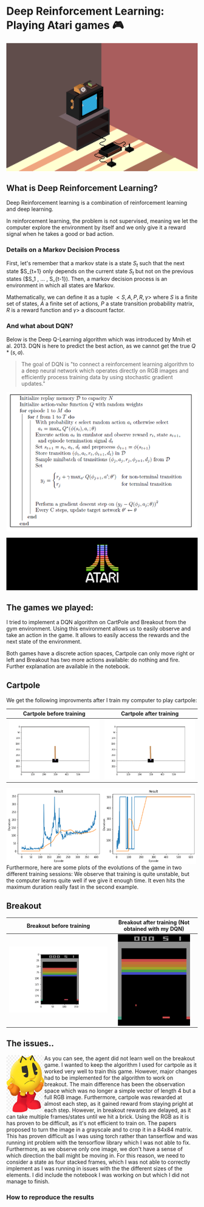 # Deep Reinforcement Learning: Playing Atari games 🎮

![](images/tele.gif) 

## What is Deep Reinforcement Learning?

Deep Reinforcement learning is a combination of reinforcement learning and deep learning. 

In reinforcement learning, the problem is not supervised, meaning we let the computer explore the environment by itself and we only give it a reward signal when he takes a good or bad action.



### Details on a Markov Decision Process

First, let's remember that a markov state is a state $S_t$ such that the next state $S_{t+1} only depends on the current state $S_t$ but not on the previous states ($S_1  , ... , S_{t-1}).
Then, a markov decision process is an environment in which all states are Markov. 

Mathematically, we can define it as a tuple $<S,A,P,R,\gamma>$ where $S$ is a finite set of states, $A$ a finite set of actions, $P$ a state transition probability matrix, $R$ is a reward function and $\gamma>$ a discount factor.

### And what about DQN?
Below is the Deep Q-Learning algorithm which was introduced by Mnih et al. 2013. DQN is here to predict the best action, as we cannot get the true $Q*(s,a)$.
> The goal of DQN is "to connect a reinforcement learning algorithm to a deep neural network which operates directly on RGB images and efficiently process training data by using stochastic gradient updates."

![](images/DQN.png)

![](images/Atari.jpg) 
## The games we played:

I tried to implement a DQN algorithm on CartPole and Breakout from the gym environment. Using this environment allows us to easily observe and take an action in the game. It allows to easily access the rewards and the next state of the environment.

Both games have a discrete action spaces, Cartpole can only move right or left and Breakout has two more actions available: do nothing and fire. Further explanation are available in the notebook.

## Cartpole

We get the following improvments after I train my computer to play cartpole:

Cartpole before training           |  Cartpole after training
:---------------------------------:|:---------------------------------:
![](visual_examples/Cartpole_before_training.gif)  |  ![](visual_examples/Cartpole_after_training.gif)


<img align="left" width="250" height="200" src="visual_examples/duration_cartpole1.png">
<img align="left" width="250" height="200" src="visual_examples/duration_cartpole2.png">
Furthermore, here are some plots of the evolutions of the game in two different training sessions:
We observe that training is quite unstable, but the computer learns quite well if we give it enough time. It even hits the maximum duration really fast in the second example.


## Breakout

Breakout before training           |  Breakout after training (Not obtained with my DQN)
:---------------------------------:|:---------------------------------:
![](visual_examples/breakout_before_training.gif) | <img align="center" width="190" height="240" src="images/not_mine.gif">



## The issues..

<img align="left" width="100" height="150" src="images/pacman.png">
As you can see, the agent did not learn well on the breakout game. 
I wanted to keep the algorithm I used for cartpole as it worked very well to train this game. However, major changes had to be implemented for the algorithm to work on breakout.
The main difference has been the observation space which was no longer a simple vector of length 4 but a full RGB image. Furthermore, cartpole was rewarded at almost each step, as it gained reward from staying pright at each step. However, in breakout rewards are delayed, as it can take multiple frames/states until we hit a brick.
Using the RGB as it is has proven to be difficult, as it's not efficient to train on. The papers proposed to turn the image in a grayscale and to crop it in a 84x84 matrix.
This has proven difficult as I was using torch rather than tanserflow and was running int problem with the tensorflow library which I was not able to fix.
Furthermore, as we observe only one image, we don't have a sense of which direction the ball might be moving in. For this reason, we need to consider a state as four stacked frames, which I was not able to correctly implement as I was running in issues with the the different sizes of the elements.
I did include the notebook I was working on but which I did not manage to finish.


### How to reproduce the results
